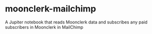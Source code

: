 # moonclerk-mailchimp
A Jupiter notebook that reads Moonclerk data and subscribes any paid subscribers in Moonclerk in MailChimp
